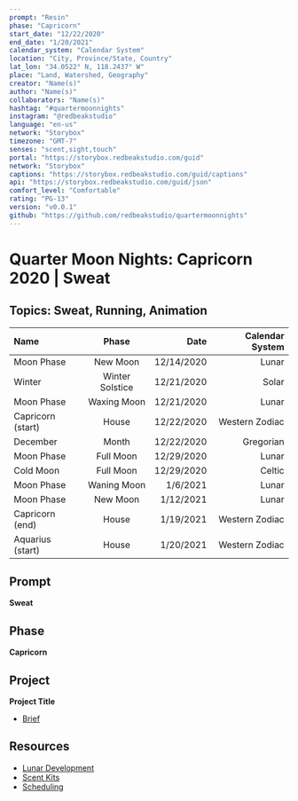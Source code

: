 ```yaml
---
prompt: "Resin"
phase: "Capricorn"
start_date: "12/22/2020"
end_date: "1/20/2021"
calendar_system: "Calendar System"
location: "City, Province/State, Country"
lat_lon: "34.0522° N, 118.2437° W"
place: "Land, Watershed, Geography"
creator: "Name(s)"
author: "Name(s)"
collaborators: "Name(s)"
hashtag: "#quartermoonnights"
instagram: "@redbeakstudio"
language: "en-us"
network: "Storybox"
timezone: "GMT-7"
senses: "scent,sight,touch"
portal: "https://storybox.redbeakstudio.com/guid"
network: "Storybox"
captions: "https://storybox.redbeakstudio.com/guid/captions"
api: "https://storybox.redbeakstudio.com/guid/json"
comfort_level: "Comfortable"
rating: "PG-13"
version: "v0.0.1"
github: "https://github.com/redbeakstudio/quartermoonnights"
---
```

# Quarter Moon Nights: Capricorn 2020 | Sweat
## Topics: Sweat, Running, Animation
| Name                | Phase           |  Date         | Calendar System |
| :----------         | :-------------: | -----------:  | --------------: |
| Moon Phase          | New Moon        | 12/14/2020    | Lunar           |
| Winter              | Winter Solstice | 12/21/2020    | Solar           |
| Moon Phase          | Waxing Moon     | 12/21/2020    | Lunar           |
| Capricorn (start)   | House           | 12/22/2020    | Western Zodiac  |
| December            | Month           | 12/22/2020    | Gregorian       |
| Moon Phase          | Full Moon       | 12/29/2020    | Lunar           |
| Cold Moon           | Full Moon       | 12/29/2020    | Celtic          |
| Moon Phase          | Waning Moon     | 1/6/2021      | Lunar           |
| Moon Phase          | New Moon        | 1/12/2021     | Lunar           |
| Capricorn (end)     | House           | 1/19/2021     | Western Zodiac  |
| Aquarius (start)    | House           | 1/20/2021     | Western Zodiac  |

## Prompt
**Sweat**

## Phase
**Capricorn**

## Project
**Project Title**

* [Brief](Brief.md)

## Resources
* [Lunar Development](Lunar-Development.md)
* [Scent Kits](Scent-Kits.md)
* [Scheduling](Scheduling.md)
